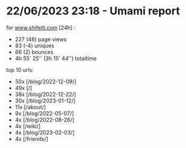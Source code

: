 # 22/06/2023 23:18 - Umami report
for www.shifeiti.com [24h] :

 - 227 (46) page views
 - 83 (-4) uniques
 - 66 (2) bounces
 - 4h 55' 25'' (3h 15' 44'') totaltime


top 10 urls:
 - 50x [/blog/2022-12-09/]
 - 49x [/]
 - 38x [/blog/2022-12-22/]
 - 30x [/blog/2023-01-12/]
 - 11x [/about/]
 - 9x [/blog/2022-05-07/]
 - 4x [/blog/2022-08-26/]
 - 4x [/wiki/]
 - 4x [/blog/2023-02-03/]
 - 4x [/friends/]


